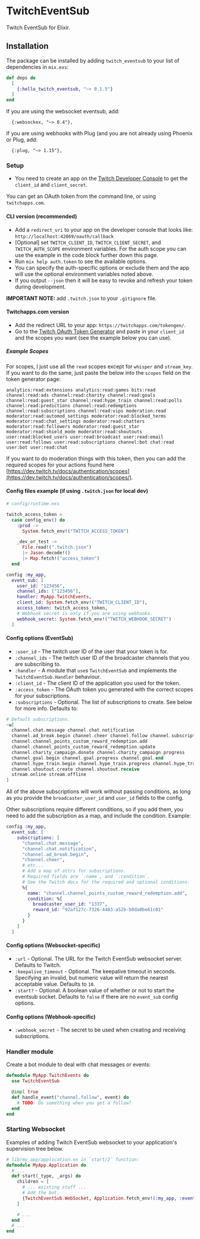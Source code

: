 # TwitchEventSub

Twitch EventSub for Elixir.

## Installation

The package can be installed by adding `twitch_eventsub` to your list of
dependencies in `mix.exs`:

```elixir
def deps do
  [
    {:hello_twitch_eventsub, "~> 0.1.5"}
  ]
end
```

If you are using the websocket eventsub, add:

      {:websockex, "~> 0.4"},

If you are using webhooks with Plug (and you are not already using Phoenix or Plug, add:

      {:plug, "~> 1.15"},

### Setup

 * You need to create an app on the [Twitch Developer Console](https://dev.twitch.tv/console/apps/create)
   to get the `client_id` and `client_secret`.

You can get an OAuth token from the command line, or using `twitchapps.com`.

#### CLI version (recommended)

 * Add a `redirect_uri` to your app on the developer console that looks like:
   `http://localhost:42069/oauth/callback`
 * [Optional] set `TWITCH_CLIENT_ID`, `TWITCH_CLIENT_SECRET`, and `TWITCH_AUTH_SCOPE`
   environment variables. For the auth scope you can use the example in the code
   block further down this page.
 * Run `mix help auth.token` to see the available options.
 * You can specify the auth-specific options or exclude them and the app will use the
   optional environment variables noted above.
 * If you output `--json` then it will be easy to revoke and refresh your token during
   development.

**IMPORTANT NOTE:** add `.twitch.json` to your `.gitignore` file.

#### Twitchapps.com version

 * Add the redirect URL to your app: `https://twitchapps.com/tokengen/`.
 * Go to the [Twitch OAuth Token Generator](https://twitchapps.com/tokengen/) and
   paste in your `client_id` and the scopes you want (see the example below you can use).

##### Example Scopes

For scopes, I just use all the `read` scopes except for `whisper` and `stream_key`.
If you want to do the same, just paste the below into the `scopes` field on the
token generator page:

```
analytics:read:extensions analytics:read:games bits:read channel:read:ads channel:read:charity channel:read:goals channel:read:guest_star channel:read:hype_train channel:read:polls channel:read:predictions channel:read:redemptions channel:read:subscriptions channel:read:vips moderation:read moderator:read:automod_settings moderator:read:blocked_terms moderator:read:chat_settings moderator:read:chatters moderator:read:followers moderator:read:guest_star moderator:read:shield_mode moderator:read:shoutouts user:read:blocked_users user:read:broadcast user:read:email user:read:follows user:read:subscriptions channel:bot chat:read user:bot user:read:chat
```

If you want to do moderation things with this token, then you can add the required scopes for
your actions found here [https://dev.twitch.tv/docs/authentication/scopes](https://dev.twitch.tv/docs/authentication/scopes/).

#### Config files example (if using `.twitch.json` for local dev)

```elixir
# config/runtime.exs

twitch_access_token =
  case config_env() do
    :prod ->
      System.fetch_env!("TWITCH_ACCESS_TOKEN")

    _dev_or_test ->
      File.read!(".twitch.json")
      |> Jason.decode!()
      |> Map.fetch!("access_token")
  end

config :my_app,
  event_sub: [
    user_id: "123456",
    channel_ids: ["123456"],
    handler: MyApp.TwitchEvents,
    client_id: System.fetch_env!("TWITCH_CLIENT_ID"),
    access_token: twitch_access_token,
    # Webhook secret is only if you are using webhooks.
    webhook_secret: System.fetch_env!("TWITCH_WEBHOOK_SECRET")
  ]
```

#### Config options (EventSub)

 * `:user_id` - The twitch user ID of the user that your token is for.
 * `:channel_ids` - The twitch user ID of the broadcaster channels that you are subscribing to.
 * `:handler` - A module that `use`s `TwitchEventSub` and implements the `TwitchEventSub.Handler` behaviour.
 * `:client_id` - The client ID of the application you used for the token.
 * `:access_token` - The OAuth token you generated with the correct scopes for your subscriptions.
 * `:subscriptions` - Optional. The list of subscriptions to create. See below for more info.
   Defaults to:

```elixir
# Default subscriptions.
~w[
  channel.chat.message channel.chat.notification
  channel.ad_break.begin channel.cheer channel.follow channel.subscription.end
  channel.channel_points_custom_reward_redemption.add
  channel.channel_points_custom_reward_redemption.update
  channel.charity_campaign.donate channel.charity_campaign.progress
  channel.goal.begin channel.goal.progress channel.goal.end
  channel.hype_train.begin channel.hype_train.progress channel.hype_train.end
  channel.shoutout.create channel.shoutout.receive
  stream.online stream.offline
]
```

All of the above subscriptions will work without passing conditions, as long as you
provide the `broadcaster_user_id` and `user_id` fields to the config.

Other subscriptions require different conditions, so if you add them, you need to add the subscription
as a map, and include the condition. Example:

```elixir
config :my_app,
  event_sub: [
    subscriptions: [
      "channel.chat.message",
      "channel.chat.notification",
      "channel.ad_break.begin",
      "channel.cheer",
      # etc...
      # Add a map of attrs for subscriptions.
      # Required fields are `:name`, and `:condition`.
      # See the Twitch docs for the required and optional conditions.
      %{
        name: "channel.channel_points_custom_reward_redemption.add",
        condition: %{
          broadcaster_user_id: "1337",
          reward_id: "92af127c-7326-4483-a52b-b0da0be61c01"
        }
      }
    ]
  ]
```

#### Config options (Websocket-specific)

 * `:url` - Optional. The URL for the Twitch EventSub websocket server. Defaults to Twitch.
 * `:keepalive_timeout` - Optional. The keepalive timeout in seconds. Specifying an invalid,
   but numeric value will return the nearest acceptable value. Defaults to `10`.
 * `:start?` - Optional. A boolean value of whether or not to start the eventsub socket.
   Defaults to `false` if there are no `event_sub` config options.

#### Config options (Webhook-specific)

 * `:webhook_secret` - The secret to be used when creating and receiving subscriptions.


### Handler module

Create a bot module to deal with chat messages or events:

```elixir
defmodule MyApp.TwitchEvents do
  use TwitchEventSub

  @impl true
  def handle_event("channel.follow", event) do
    # TODO: Do something when you get a follow?
  end
end
```

### Starting Websocket

Examples of adding Twitch EventSub websocket to your application's supervision tree below.

```elixir
# lib/my_app/application.ex in `start/2` function:
defmodule MyApp.Application do
  # ...
  def start(_type, _args) do
    children = [
      # ... existing stuff ...
      # Add the bot.
      {TwitchEventSub.WebSocket, Application.fetch_env!(:my_app, :event_sub)}
    ]

    # ...
  end
  # ...
end
```

